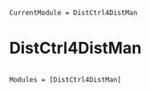 ```@meta
CurrentModule = DistCtrl4DistMan
```

# DistCtrl4DistMan

```@index
```

```@autodocs
Modules = [DistCtrl4DistMan]
```
